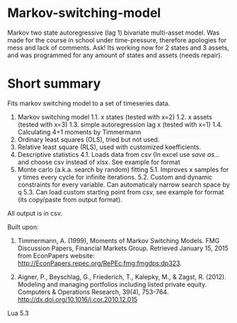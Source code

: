 # Markov-switching-model
Markov two state autoregressive (lag 1) bivariate multi-asset model. Was made for the course in school under time-pressure, therefore apologies for mess and lack of comments. Ask! Its working now for 2 states and 3 assets, and was programmed for any amount of states and assets (needs repair).

# Short summary

Fits markov switching model to a set of timeseries data.

1. Markov switching model
1.1. x states (tested with x=2)
1.2. x assets (tested with x=3)
1.3. simple autoregression lag x (tested with x=1)
1.4. Calculating 4+1 moments by Timmermann
2. Ordinary least squares (OLS), tried but not used.
3. Relative least square (RLS), used with customized koefficients.
4. Descriptive statistics
4.1. Loads data from csv (In excel use *save as...* and choose csv instead of xlsx. See example for format
5. Monte carlo (a.k.a. search by random) fitting
5.1. Improves x samples for y times every cycle for infinite iterations.
5.2. Custom and dynamic constraints for every variable. Can automaticaly narrow search space by q
5.3. Can load custom starting point from csv, see example for format (its copy/paste from output format).

All output is in csv. 

Built upon:
1. Timmermann, A. (1999), Moments of Markov Switching Models. FMG Discussion Papers, 
	Financial Markets Group. Retrieved January 15, 2015 from EconPapers website: 
	http://EconPapers.repec.org/RePEc:fmg:fmgdps:dp323.

2. Aigner, P., Beyschlag, G., Friederich, T., Kalepky, M., & Zagst, R. (2012). Modeling and 
	managing portfolios including listed private equity. Computers & Operations Research, 39(4), 
	753-764. http://dx.doi.org/10.1016/j.cor.2010.12.015 
	
Lua 5.3
